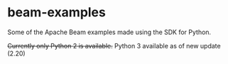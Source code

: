 # beam-examples

Some of the Apache Beam examples made using the SDK for Python.

~~Currently only Python 2 is available.~~
Python 3 available as of new update (2.20)
